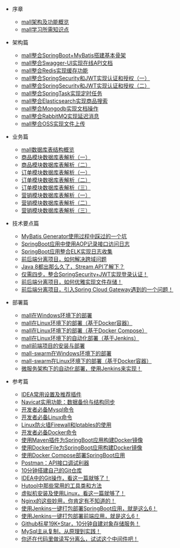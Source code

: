 * 序章
  * [mall架构及功能概览](foreword/mall_foreword_01.md)
  * [mall学习所需知识点](foreword/mall_foreword_02.md)

* 架构篇
  * [mall整合SpringBoot+MyBatis搭建基本骨架](architect/mall_arch_01.md)
  * [mall整合Swagger-UI实现在线API文档](architect/mall_arch_02.md)
  * [mall整合Redis实现缓存功能](architect/mall_arch_03.md)
  * [mall整合SpringSecurity和JWT实现认证和授权（一）](architect/mall_arch_04.md)
  * [mall整合SpringSecurity和JWT实现认证和授权（二）](architect/mall_arch_05.md)
  * [mall整合SpringTask实现定时任务](architect/mall_arch_06.md)
  * [mall整合Elasticsearch实现商品搜索](architect/mall_arch_07.md)
  * [mall整合Mongodb实现文档操作](architect/mall_arch_08.md)
  * [mall整合RabbitMQ实现延迟消息](architect/mall_arch_09.md)
  * [mall整合OSS实现文件上传](architect/mall_arch_10.md)

* 业务篇
  * [mall数据库表结构概览](database/mall_database_overview.md)
  * [商品模块数据库表解析（一）](database/mall_pms_01.md)
  * [商品模块数据库表解析（二）](database/mall_pms_02.md)
  * [订单模块数据库表解析（一）](database/mall_oms_01.md)
  * [订单模块数据库表解析（二）](database/mall_oms_02.md)
  * [订单模块数据库表解析（三）](database/mall_oms_03.md)
  * [营销模块数据库表解析（一）](database/mall_sms_01.md)
  * [营销模块数据库表解析（二）](database/mall_sms_02.md)
  * [营销模块数据库表解析（三）](database/mall_sms_03.md)

* 技术要点篇
  * [MyBatis Generator使用过程中踩过的一个坑](technology/mybatis_mapper.md)
  * [SpringBoot应用中使用AOP记录接口访问日志](technology/aop_log.md)
  * [SpringBoot应用整合ELK实现日志收集](technology/mall_tiny_elk.md)
  * [前后端分离项目，如何解决跨域问题](technology/springboot_cors.md)
  * [Java 8都出那么久了，Stream API了解下？](technology/java_stream.md)
  * [仅需四步，整合SpringSecurity+JWT实现登录认证！](technology/springsecurity_use.md)
  * [前后端分离项目，如何优雅实现文件存储！](technology/minio_use.md)
  * [前后端分离项目，引入Spring Cloud Gateway遇到的一个问题！](technology/gateway_cors.md)

* 部署篇
  * [mall在Windows环境下的部署](deploy/mall_deploy_windows.md)
  * [mall在Linux环境下的部署（基于Docker容器）](deploy/mall_deploy_docker.md)
  * [mall在Linux环境下的部署（基于Docker Compose）](deploy/mall_deploy_docker_compose.md)
  * [mall在Linux环境下的自动化部署（基于Jenkins）](deploy/mall_deploy_jenkins.md)
  * [mall前端项目的安装与部署](deploy/mall_deploy_web.md)
  * [mall-swarm在Windows环境下的部署](deploy/mall_swarm_deploy_windows.md)
  * [mall-swarm在Linux环境下的部署（基于Docker容器）](deploy/mall_swarm_deploy_docker.md)  
  * [微服务架构下的自动化部署，使用Jenkins来实现！](deploy/mall_swarm_deploy_jenkins.md)  
  
* 参考篇
  * [IDEA常用设置及推荐插件](reference/idea.md)
  * [Navicat实用功能：数据备份与结构同步](reference/navicat.md)
  * [开发者必备Mysql命令](reference/mysql.md)
  * [开发者必备Linux命令](reference/linux.md)
  * [Linux防火墙Firewall和Iptables的使用](reference/linux_firewall.md)
  * [开发者必备Docker命令](reference/docker.md)
  * [使用Maven插件为SpringBoot应用构建Docker镜像](reference/docker_maven.md)
  * [使用DockerFile为SpringBoot应用构建Docker镜像](reference/docker_file.md)
  * [使用Docker Compose部署SpringBoot应用](reference/docker_compose.md)
  * [Postman：API接口调试利器](reference/postman.md)
  * [10分钟搭建自己的Git仓库](reference/gitlab.md)
  * [IDEA中的Git操作，看这一篇就够了！](reference/idea_git.md)
  * [Hutool中那些常用的工具类和方法 ](reference/hutool.md)
  * [虚拟机安装及使用Linux，看这一篇就够了！](reference/linux_install.md)
  * [Nginx的这些妙用，你肯定有不知道的！](reference/nginx.md)
  * [使用Jenkins一键打包部署SpringBoot应用，就是这么6！](reference/jenkins.md)
  * [使用Jenkins一键打包部署前端应用，就是这么6！](reference/jenkins_vue.md)
  * [Github标星19K+Star，10分钟自建对象存储服务！](reference/minio.md)
  * [MySql主从复制，从原理到实践！](reference/mysql_master_slave.md)
  * [你还在代码里做读写分离么，试试这个中间件吧！](reference/gaea.md)